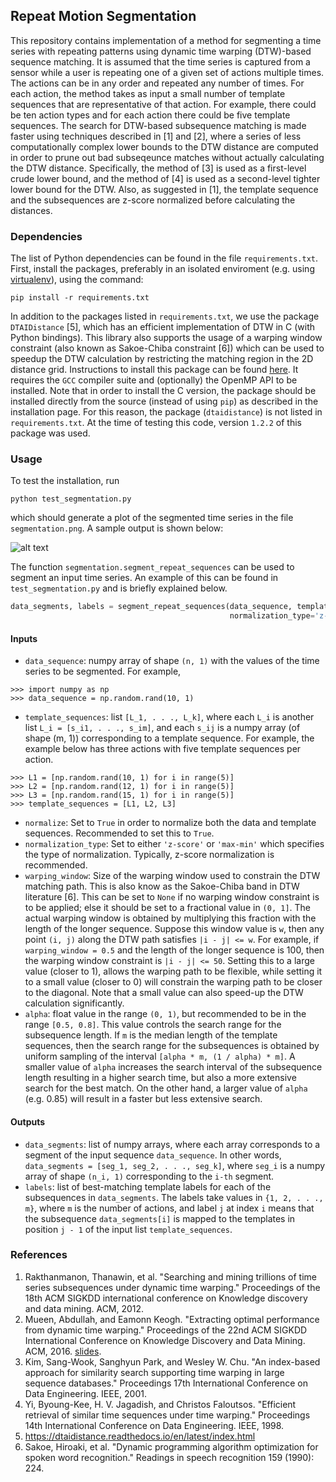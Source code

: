 ## Repeat Motion Segmentation
This repository contains implementation of a method for segmenting a time series with repeating patterns using dynamic time warping (DTW)-based sequence matching. It is assumed that the time series is captured from a sensor while a user is 
repeating one of a given set of actions multiple times. The actions can be in any order and repeated any number of times. For each action, the method takes as input a small number of template sequences that are representative 
of that action. For example, there could be ten action types and for each action there could be five template sequences. The search for DTW-based subsequence matching is made faster using techniques described in [1] and [2], where a 
series of less computationally complex lower bounds to the DTW distance are computed in order to prune out bad subseqeunce matches without actually calculating the DTW distance. Specifically, the method of [3] is used as a first-level 
crude lower bound, and the method of [4] is used as a second-level tighter lower bound for the DTW. Also, as suggested in [1], the template sequence and the subsequences are z-score normalized before calculating the distances.


### Dependencies
The list of Python dependencies can be found in the file `requirements.txt`. First, install the packages, preferably in an isolated enviroment (e.g. using [virtualenv](https://docs.python.org/3/tutorial/venv.html)), 
using the command:
```
pip install -r requirements.txt
```
In addition to the packages listed in `requirements.txt`, we use the package `DTAIDistance` [5], which has an efficient implementation of DTW in C (with Python bindings). This library also supports the usage of a warping window constraint 
(also known as Sakoe-Chiba constraint [6]) which can be used to speedup the DTW calculation by restricting the matching region in the 2D distance grid. Instructions to install this package can be found 
[here](https://dtaidistance.readthedocs.io/en/latest/usage/installation.html). It requires the `GCC` compiler suite and (optionally) the OpenMP API to be installed. Note that in order to install the C version, the package should be 
installed directly from the source (instead of using `pip`) as described in the installation page. For this reason, the package (`dtaidistance`) is not listed in `requirements.txt`. At the time of testing this code, version `1.2.2` 
of this package was used.


### Usage
To test the installation, run
```
python test_segmentation.py
```
which should generate a plot of the segmented time series in the file `segmentation.png`. A sample output is shown below:

![alt text](https://github.com/jayaram-r/repeat_motion_segmentation/blob/master/results/segmentation1.png "segmentation plot")

The function `segmentation.segment_repeat_sequences` can be used to segment an input time series. An example of this can be found in `test_segmentation.py` and is briefly explained below.
```python
data_segments, labels = segment_repeat_sequences(data_sequence, template_sequences, normalize=True, 
                                                 normalization_type='z-score', warping_window=0.5, alpha=0.75)                                    
```
#### Inputs
- `data_sequence`: numpy array of shape `(n, 1)` with the values of the time series to be segmented. For example,
```
>>> import numpy as np
>>> data_sequence = np.random.rand(10, 1)
```
- `template_sequences`: list `[L_1, . . ., L_k]`, where each `L_i` is another list `L_i = [s_i1, . . ., s_im]`, and each `s_ij` is a numpy array (of shape (m, 1)) corresponding to a template sequence. For example, the example below has 
three actions with five template sequences per action.
```
>>> L1 = [np.random.rand(10, 1) for i in range(5)]
>>> L2 = [np.random.rand(12, 1) for i in range(5)]
>>> L3 = [np.random.rand(15, 1) for i in range(5)]
>>> template_sequences = [L1, L2, L3]
```
- `normalize`: Set to `True` in order to normalize both the data and template sequences. Recommended to set this to `True`.
- `normalization_type`: Set to either `'z-score'` or `'max-min'` which specifies the type of normalization. Typically, z-score normalization is recommended.
- `warping_window`: Size of the warping window used to constrain the DTW matching path. This is also know as the Sakoe-Chiba band in DTW literature [6]. This can be set to `None` if no warping window
                    constraint is to be applied; else it should be set to a fractional value in `(0, 1]`. The actual warping window is obtained by multiplying this fraction with the length of the
                    longer sequence. Suppose this window value is `w`, then any point `(i, j)` along the DTW path satisfies `|i - j| <= w`. For example, if `warping_window = 0.5` and the length of the longer sequence is 100, then the 
                    warping window constraint is `|i - j| <= 50`. Setting this to a large value (closer to 1), allows the warping path to be flexible, while setting it to a small value (closer to 0) will constrain the warping path 
                    to be closer to the diagonal. Note that a small value can also speed-up the DTW calculation significantly.
- `alpha`: float value in the range `(0, 1)`, but recommended to be in the range `[0.5, 0.8]`. This value controls the search range for the subsequence length. If `m` is the median length of the template sequences, then the search 
           range for the subsequences is obtained by uniform sampling of the interval `[alpha * m, (1 / alpha) * m]`. A smaller value of `alpha` increases the search interval of the subsequence length resulting in a higher search 
           time, but also a more extensive search for the best match. On the other hand, a larger value of `alpha` (e.g. 0.85) will result in a faster but less extensive search.
           
#### Outputs
- `data_segments`: list of numpy arrays, where each array corresponds to a segment of the input sequence `data_sequence`. In other words, `data_segments = [seg_1, seg_2, . . ., seg_k]`, where `seg_i` is a numpy array of shape `(n_i, 1)` 
                   corresponding to the `i-th` segment.
- `labels`: list of best-matching template labels for each of the subsequences in `data_segments`. The labels take values in `{1, 2, . . ., m}`, where `m` is the number of actions, and label `j` at index `i` means that the subsequence
            `data_segments[i]` is mapped to the templates in position `j - 1` of the input list `template_sequences`.


### References
1. Rakthanmanon, Thanawin, et al. "Searching and mining trillions of time series subsequences under dynamic time warping." Proceedings of the 18th ACM SIGKDD international conference on Knowledge discovery and data mining. ACM, 2012.
1. Mueen, Abdullah, and Eamonn Keogh. "Extracting optimal performance from dynamic time warping." Proceedings of the 22nd ACM SIGKDD International Conference on Knowledge Discovery and Data Mining. ACM, 2016. [slides](https://www.cs.unm.edu/~mueen/DTW.pdf).
1. Kim, Sang-Wook, Sanghyun Park, and Wesley W. Chu. "An index-based approach for similarity search supporting time warping in large sequence databases." Proceedings 17th International Conference on Data Engineering. IEEE, 2001.
1. Yi, Byoung-Kee, H. V. Jagadish, and Christos Faloutsos. "Efficient retrieval of similar time sequences under time warping." Proceedings 14th International Conference on Data Engineering. IEEE, 1998.
1. https://dtaidistance.readthedocs.io/en/latest/index.html
1. Sakoe, Hiroaki, et al. "Dynamic programming algorithm optimization for spoken word recognition." Readings in speech recognition 159 (1990): 224.

  
